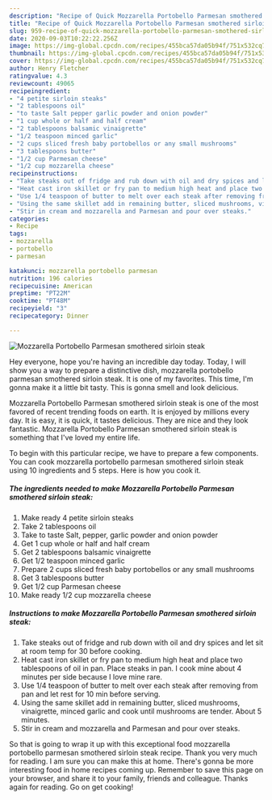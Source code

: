 ```yaml
---
description: "Recipe of Quick Mozzarella Portobello Parmesan smothered sirloin steak"
title: "Recipe of Quick Mozzarella Portobello Parmesan smothered sirloin steak"
slug: 959-recipe-of-quick-mozzarella-portobello-parmesan-smothered-sirloin-steak
date: 2020-09-03T10:22:22.256Z
image: https://img-global.cpcdn.com/recipes/455bca57da05b94f/751x532cq70/mozzarella-portobello-parmesan-smothered-sirloin-steak-recipe-main-photo.jpg
thumbnail: https://img-global.cpcdn.com/recipes/455bca57da05b94f/751x532cq70/mozzarella-portobello-parmesan-smothered-sirloin-steak-recipe-main-photo.jpg
cover: https://img-global.cpcdn.com/recipes/455bca57da05b94f/751x532cq70/mozzarella-portobello-parmesan-smothered-sirloin-steak-recipe-main-photo.jpg
author: Henry Fletcher
ratingvalue: 4.3
reviewcount: 49065
recipeingredient:
- "4 petite sirloin steaks"
- "2 tablespoons oil"
- "to taste Salt pepper garlic powder and onion powder"
- "1 cup whole or half and half cream"
- "2 tablespoons balsamic vinaigrette"
- "1/2 teaspoon minced garlic"
- "2 cups sliced fresh baby portobellos or any small mushrooms"
- "3 tablespoons butter"
- "1/2 cup Parmesan cheese"
- "1/2 cup mozzarella cheese"
recipeinstructions:
- "Take steaks out of fridge and rub down with oil and dry spices and let sit at room temp for 30 before cooking."
- "Heat cast iron skillet or fry pan to medium high heat and place two tablespoons of oil in pan. Place steaks in pan. I cook mine about 4 minutes per side because I love mine rare."
- "Use 1/4 teaspoon of butter to melt over each steak after removing from pan and let rest for 10 min before serving."
- "Using the same skillet add in remaining butter, sliced mushrooms, vinaigrette, minced garlic and cook until mushrooms are tender. About 5 minutes."
- "Stir in cream and mozzarella and Parmesan and pour over steaks."
categories:
- Recipe
tags:
- mozzarella
- portobello
- parmesan

katakunci: mozzarella portobello parmesan 
nutrition: 196 calories
recipecuisine: American
preptime: "PT22M"
cooktime: "PT48M"
recipeyield: "3"
recipecategory: Dinner

---
```



![Mozzarella Portobello Parmesan smothered sirloin steak](https://img-global.cpcdn.com/recipes/455bca57da05b94f/751x532cq70/mozzarella-portobello-parmesan-smothered-sirloin-steak-recipe-main-photo.jpg)

Hey everyone, hope you're having an incredible day today. Today, I will show you a way to prepare a distinctive dish, mozzarella portobello parmesan smothered sirloin steak. It is one of my favorites. This time, I'm gonna make it a little bit tasty. This is gonna smell and look delicious.



Mozzarella Portobello Parmesan smothered sirloin steak is one of the most favored of recent trending foods on earth. It is enjoyed by millions every day. It is easy, it is quick, it tastes delicious. They are nice and they look fantastic. Mozzarella Portobello Parmesan smothered sirloin steak is something that I've loved my entire life.


To begin with this particular recipe, we have to prepare a few components. You can cook mozzarella portobello parmesan smothered sirloin steak using 10 ingredients and 5 steps. Here is how you cook it.

<!--inarticleads1-->

##### The ingredients needed to make Mozzarella Portobello Parmesan smothered sirloin steak:

1. Make ready 4 petite sirloin steaks
1. Take 2 tablespoons oil
1. Take to taste Salt, pepper, garlic powder and onion powder
1. Get 1 cup whole or half and half cream
1. Get 2 tablespoons balsamic vinaigrette
1. Get 1/2 teaspoon minced garlic
1. Prepare 2 cups sliced fresh baby portobellos or any small mushrooms
1. Get 3 tablespoons butter
1. Get 1/2 cup Parmesan cheese
1. Make ready 1/2 cup mozzarella cheese




<!--inarticleads2-->

##### Instructions to make Mozzarella Portobello Parmesan smothered sirloin steak:

1. Take steaks out of fridge and rub down with oil and dry spices and let sit at room temp for 30 before cooking.
1. Heat cast iron skillet or fry pan to medium high heat and place two tablespoons of oil in pan. Place steaks in pan. I cook mine about 4 minutes per side because I love mine rare.
1. Use 1/4 teaspoon of butter to melt over each steak after removing from pan and let rest for 10 min before serving.
1. Using the same skillet add in remaining butter, sliced mushrooms, vinaigrette, minced garlic and cook until mushrooms are tender. About 5 minutes.
1. Stir in cream and mozzarella and Parmesan and pour over steaks.




So that is going to wrap it up with this exceptional food mozzarella portobello parmesan smothered sirloin steak recipe. Thank you very much for reading. I am sure you can make this at home. There's gonna be more interesting food in home recipes coming up. Remember to save this page on your browser, and share it to your family, friends and colleague. Thanks again for reading. Go on get cooking!
